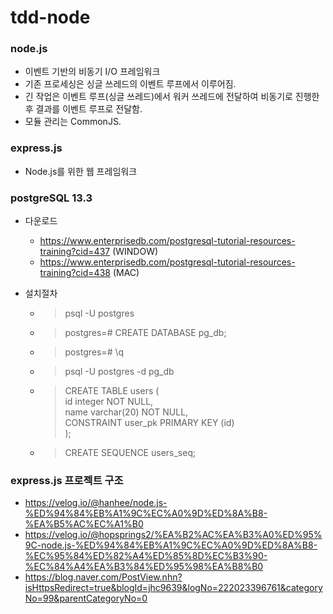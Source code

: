 # tdd-node

### node.js

- 이벤트 기반의 비동기 I/O 프레임워크
- 기존 프로세싱은 싱글 쓰레드의 이벤트 루프에서 이루어짐.
- 긴 작업은 이벤트 루프(싱글 쓰레드)에서 워커 쓰레드에 전달하여 비동기로 진행한 후 결과를 이벤트 루프로 전달함.
- 모듈 관리는 CommonJS.

### express.js

- Node.js를 위한 웹 프레임워크

### postgreSQL 13.3

- 다운로드
    - https://www.enterprisedb.com/postgresql-tutorial-resources-training?cid=437 (WINDOW)
    - https://www.enterprisedb.com/postgresql-tutorial-resources-training?cid=438 (MAC)
    
- 설치절차
    - >psql -U postgres
    - >postgres=# CREATE DATABASE pg_db;
    - >postgres=# \q
    - >psql -U postgres -d pg_db
      
    - >CREATE TABLE users (  
        id integer NOT NULL,  
        name varchar(20) NOT NULL,  
        CONSTRAINT user_pk PRIMARY KEY (id)  
      );
    - >CREATE SEQUENCE users_seq;
      > 

### express.js 프로젝트 구조

- https://velog.io/@hanhee/node.js-%ED%94%84%EB%A1%9C%EC%A0%9D%ED%8A%B8-%EA%B5%AC%EC%A1%B0
- https://velog.io/@hopsprings2/%EA%B2%AC%EA%B3%A0%ED%95%9C-node.js-%ED%94%84%EB%A1%9C%EC%A0%9D%ED%8A%B8-%EC%95%84%ED%82%A4%ED%85%8D%EC%B3%90-%EC%84%A4%EA%B3%84%ED%95%98%EA%B8%B0
- https://blog.naver.com/PostView.nhn?isHttpsRedirect=true&blogId=jhc9639&logNo=222023396761&categoryNo=99&parentCategoryNo=0